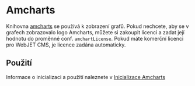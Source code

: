 # Amcharts

Knihovna [amcharts](https://www.amcharts.com/) se používá k zobrazení grafů. Pokud nechcete, aby se v grafech zobrazovalo logo Amcharts, můžete si zakoupit licenci a zadat její hodnotu do proměnné conf. `amchartLicense`. Pokud máte komerční licenci pro WebJET CMS, je licence zadána automaticky.

## Použití

Informace o inicializaci a použití naleznete v [Inicializace Amcharts](../frameworks/charts/frontend/README.md)

